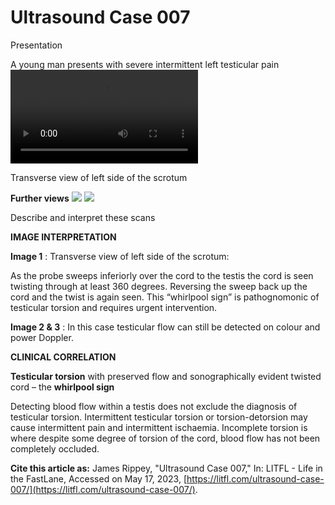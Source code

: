 # Ultrasound Case 007
Presentation


A young man presents with severe intermittent left testicular pain
![](https://litfl.com/wp-content/uploads/2018/11/LITFL-Top-100-Ultrasound-007-01.mp4)

Transverse view of left side of the scrotum

**Further views** 
![](https://litfl.com/wp-content/uploads/2018/11/2-Torted-testis-with-flow.jpg)
![](https://litfl.com/wp-content/uploads/2018/11/3-Torted-testis-with-flow.jpg)

Describe and interpret these scans

**IMAGE INTERPRETATION** 



**Image 1** : Transverse view of left side of the scrotum: 


As the probe sweeps inferiorly over the cord to the testis the cord is seen twisting through at least 360 degrees. Reversing the sweep back up the cord and the twist is again seen. This “whirlpool sign” is pathognomonic of testicular torsion and requires urgent intervention. 



**Image 2 & 3** : In this case testicular flow can still be detected on colour and power Doppler.


**CLINICAL CORRELATION** 



**Testicular torsion**  with preserved flow and sonographically evident twisted cord – the **whirlpool sign** 


Detecting blood flow within a testis does not exclude the diagnosis of testicular torsion. Intermittent testicular torsion or torsion-detorsion may cause intermittent pain and intermittent ischaemia. Incomplete torsion is where despite some degree of torsion of the cord, blood flow has not been completely occluded. 

**Cite this article as:**  James Rippey, "Ultrasound Case 007," In: LITFL - Life in the FastLane, Accessed on May 17, 2023, [https://litfl.com/ultrasound-case-007/](https://litfl.com/ultrasound-case-007/).


